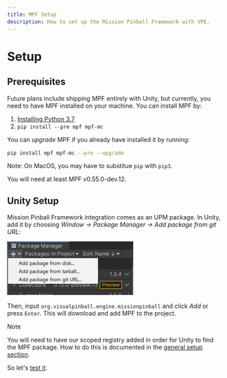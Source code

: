 ```yaml
---
title: MPF Setup
description: How to set up the Mission Pinball Framework with VPE.
---
```


# Setup

## Prerequisites

Future plans include shipping MPF entirely with Unity, but currently, you need to have MPF installed on your machine. You can install MPF by:

1. [Installing Python 3.7](https://www.python.org/downloads/)
2. `pip install --pre mpf mpf-mc`

You can *upgrade* MPF if you already have installed it by running:

```bash
pip install mpf mpf-mc --pre --upgrade
```

Note: On MacOS, you may have to substitue `pip` with `pip3`.

You will need at least MPF v0.55.0-dev.12.

## Unity Setup

Mission Pinball Framework integration comes as an UPM package. In Unity, add it by choosing *Window -> Package Manager -> Add package from git URL*:

<p><img alt="Package Manager" width="294" src="../../creators-guide/setup/unity-package-manager.png"/></p>

Then, input `org.visualpinball.engine.missionpinball` and click *Add* or press `Enter`. This will download and add MPF to the project. 

> [!NOTE]
> You will need to have our scoped registry added in order for Unity to find the MPF package. How to do this is documented in the [general setup section](/creators-guide/setup/installing-vpe.html#vpe-package).

So let's [test it](usage.md).
